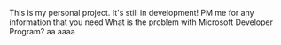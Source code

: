 This is my personal project. It's still in development!
PM me for any information that you need 
What is the problem with Microsoft Developer Program?
aa
aaaa
